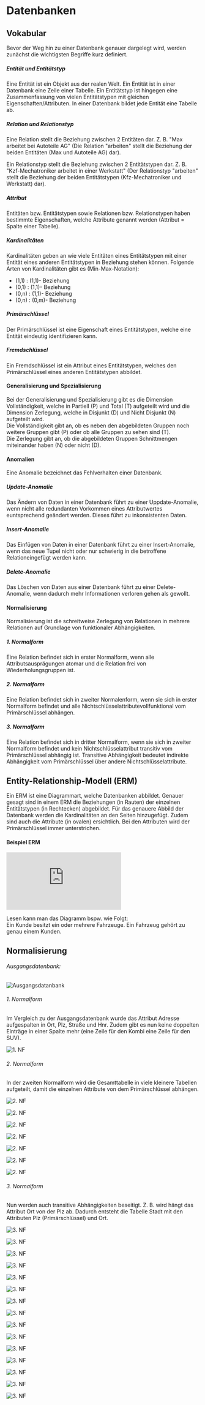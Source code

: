 # Datenbanken

## Vokabular
Bevor der Weg hin zu einer Datenbank genauer dargelegt wird, werden zunächst die wichtigsten Begriffe kurz definiert.

##### Entität und Entitätstyp

Eine Entität ist ein Objekt aus der realen Welt. Ein Entität ist in einer Datenbank eine Zeile einer Tabelle. 
Ein Entitätstyp ist hingegen eine Zusammenfassung von vielen Entitätstypen mit gleichen Eigenschaften/Attributen. In einer Datenbank bildet jede Entität eine Tabelle ab. 

##### Relation und Relationstyp

Eine Relation stellt die Beziehung zwischen 2 Entitäten dar. 
Z. B. "Max arbeitet bei Autoteile AG" (Die Relation "arbeiten" stellt die Beziehung der beiden Entitäten (Max und Autoteile AG) dar).

Ein Relationstyp stellt die Beziehung zwischen 2 Entitätstypen dar.
Z. B. "Kzf-Mechatroniker arbeitet in einer Werkstatt" (Der Relationstyp "arbeiten" stellt die Beziehung der beiden Entitätstypen (Kfz-Mechatroniker und Werkstatt) dar).

##### Attribut

Entitäten bzw. Entitätstypen sowie Relationen bzw. Relationstypen haben bestimmte Eigenschaften, welche Attribute genannt werden (Attribut = Spalte einer Tabelle).

##### Kardinalitäten 

Kardinalitäten geben an wie viele Entitäten eines Entitätstypen mit einer Entität eines anderen Entitätstypen in Beziehung stehen können. 
Folgende Arten von Kardinalitäten gibt es (Min-Max-Notation):
- (1,1) : (1,1)- Beziehung
- (0,1) : (1,1)- Beziehung
- (0,n) : (1,1)- Beziehung
- (0,n) : (0,m)- Beziehung

##### Primärschlüssel

Der Primärschlüssel ist eine Eigenschaft eines Entitätstypen, welche eine Entität eindeutig identifizieren kann. 

##### Fremdschlüssel 

Ein Fremdschlüssel ist ein Attribut eines Entitätstypen, welches den Primärschlüssel eines anderen Entitätstypen abbildet.

#### Generalisierung und Spezialisierung
Bei der Generalisierung und Spezialisierung gibt es die Dimension Vollständigkeit, welche in Partiell (P) und Total (T) aufgeteilt wird und die Dimension Zerlegung, welche in Disjunkt (D) und Nicht Disjunkt (N) aufgeteilt wird.  
Die Vollständigkeit gibt an, ob es neben den abgebildeten Gruppen noch weitere Gruppen gibt (P) oder ob alle Gruppen zu sehen sind (T).  
Die Zerlegung gibt an, ob die abgebildeten Gruppen Schnittmengen miteinander haben (N) oder nicht (D).

#### Anomalien
Eine Anomalie bezeichnet das Fehlverhalten einer Datenbank.
##### Update-Anomalie
Das Ändern von Daten in einer Datenbank führt zu einer Uppdate-Anomalie, wenn nicht alle redundanten Vorkommen eines Attributwertes euntsprechend geändert werden. Dieses führt zu inkonsistenten Daten.
##### Insert-Anomalie
Das Einfügen von Daten in einer Datenbank führt zu einer Insert-Anomalie, wenn das neue Tupel nicht oder nur schwierig in die betroffene Relationeingefügt werden kann.
##### Delete-Anomalie
Das Löschen von Daten aus einer Datenbank führt zu einer Delete-Anomalie, wenn dadurch mehr Informationen verloren gehen als gewollt.

#### Normalisierung
Normalisierung ist die schreitweise Zerlegung von Relationen in mehrere Relationen auf Grundlage von funktionaler Abhängigkeiten.
##### 1. Normalform
Eine Relation befindet sich in erster Normalform, wenn alle Attributsausprägungen atomar und die Relation frei von Wiederholungsgruppen ist.
##### 2. Normalform
Eine Relation befindet sich in zweiter Normalenform, wenn sie sich in erster Normalform befindet und alle Nichtschlüsselattributevollfunktional vom Primärschlüssel abhängen.
##### 3. Normalform
Eine Relation befindet sich in dritter Normalform, wenn sie sich in zweiter Normalform befindet und kein Nichtschlüsselattribut transitiv vom Primärschlüssel abhängig ist.
Transitive Abhängigkeit bedeutet indirekte Abhängigkeit vom Primärschlüssel über andere Nichtschlüsselattribute.


## Entity-Relationship-Modell (ERM)

Ein ERM ist eine Diagrammart, welche Datenbanken abbildet. Genauer gesagt sind in einem ERM die Beziehungen (in Rauten) der einzelnen Entitätstypen (in Rechtecken) abgebildet. Für das genauere Abbild der Datenbank werden die Kardinalitäten an den Seiten hinzugefügt. Zudem sind auch die Attribute (in ovalen) ersichtlich. Bei den Attributen wird der Primärschlüssel immer unterstrichen.

#### Beispiel ERM
![Beispiel ERM](https://github.com/JoBo33/Datenbanken/blob/main/Anwendungsscreenshots%20und%20ERM/ERM.pdf "Beispiel ERM")

Lesen kann man das Diagramm bspw. wie Folgt:  
Ein Kunde besitzt ein oder mehrere Fahrzeuge. 
Ein Fahrzeug gehört zu genau einem Kunden.

## Normalisierung 

###### Ausgangsdatenbank: 
![Ausgangsdatanbank](https://github.com/JoBo33/Datenbanken/blob/main/Anwendungsscreenshots%20und%20ERM/Ausgangsdatenbank.png "Ausgangsdatenbank")


###### 1. Normalform

Im Vergleich zu der Ausgangsdatenbank wurde das Attribut Adresse aufgespalten in Ort, Plz, Straße und Hnr. Zudem gibt es nun keine doppelten Einträge in einer Spalte mehr (eine Zeile für den Kombi eine Zeile für den SUV).

![1. NF](https://github.com/JoBo33/Datenbanken/blob/main/Anwendungsscreenshots%20und%20ERM/1.%20NF.png "1. NF")

###### 2. Normalform

In der zweiten Normalform wird die Gesamttabelle in viele kleinere Tabellen aufgeteilt, damit die einzelnen Attribute von dem Primärschlüssel abhängen. 

![2. NF](https://github.com/JoBo33/Datenbanken/blob/main/Anwendungsscreenshots%20und%20ERM/2.%20NF%20(Fahrzeug).png "2. NF Tabelle Fahrzeug")

![2. NF](https://github.com/JoBo33/Datenbanken/blob/main/Anwendungsscreenshots%20und%20ERM/2.%20NF%20(Kunde).png "2. NF Tabelle Kunde")

![2. NF](https://github.com/JoBo33/Datenbanken/blob/main/Anwendungsscreenshots%20und%20ERM/2.%20NF%20(Material).png "2. NF Tabelle Material")

![2. NF](https://github.com/JoBo33/Datenbanken/blob/main/Anwendungsscreenshots%20und%20ERM/2.%20NF%20(Mitarbeiter).png "2. NF Tabelle Mitarbeiter")

![2. NF](https://github.com/JoBo33/Datenbanken/blob/main/Anwendungsscreenshots%20und%20ERM/2.%20NF%20(Reperatur).png "2. NF Tabelle Reperatur")

![2. NF](https://github.com/JoBo33/Datenbanken/blob/main/Anwendungsscreenshots%20und%20ERM/2.%20NF%20(Verbrauch).png "2. NF Tabelle Verbrauch")

![2. NF](https://github.com/JoBo33/Datenbanken/blob/main/Anwendungsscreenshots%20und%20ERM/2.%20NF%20(Werkstatt).png "2. NF Tabelle Werkstatt")

###### 3. Normalform

Nun werden auch transitive Abhängigkeiten beseitigt. Z. B. wird hängt das Attribut Ort von der Plz ab. Dadurch entsteht die Tabelle Stadt mit den Attributen Plz (Primärschlüssel) und Ort.

![3. NF](https://github.com/JoBo33/Datenbanken/blob/main/Anwendungsscreenshots%20und%20ERM/3.%20NF%20(Stadt).png "3. NF Tabelle Stadt")

![3. NF](https://github.com/JoBo33/Datenbanken/blob/main/Anwendungsscreenshots%20und%20ERM/3.%20NF%20(Fahrzeug).png "3. NF Tabelle Fahrzeug")

![3. NF](https://github.com/JoBo33/Datenbanken/blob/main/Anwendungsscreenshots%20und%20ERM/3.%20NF%20(Geschäftskunde).png "3. NF Tabelle Geschäftskunde")

![3. NF](https://github.com/JoBo33/Datenbanken/blob/main/Anwendungsscreenshots%20und%20ERM/3.%20NF%20(Privatkunde).png "3. NF Tabelle Privatkunde")

![3. NF](https://github.com/JoBo33/Datenbanken/blob/main/Anwendungsscreenshots%20und%20ERM/3.%20NF%20(Kunde).png "3. NF Tabelle Kunde")

![3. NF](https://github.com/JoBo33/Datenbanken/blob/main/Anwendungsscreenshots%20und%20ERM/3.%20NF%20(Reperatur).png "3. NF Tabelle Reperatur")

![3. NF](https://github.com/JoBo33/Datenbanken/blob/main/Anwendungsscreenshots%20und%20ERM/3.%20NF%20(Zubehör).png "3. NF Tabelle Zubehör")

![3. NF](https://github.com/JoBo33/Datenbanken/blob/main/Anwendungsscreenshots%20und%20ERM/3.%20NF%20(ersatzteile).png "3. NF Tabelle Erstatzteile")

![3. NF](https://github.com/JoBo33/Datenbanken/blob/main/Anwendungsscreenshots%20und%20ERM/3.%20NF%20(Flüssigkeiten).png "3. NF Tabelle Flüssigkeiten")

![3. NF](https://github.com/JoBo33/Datenbanken/blob/main/Anwendungsscreenshots%20und%20ERM/3.%20NF%20(Material).png "3. NF Tabelle Material")

![3. NF](https://github.com/JoBo33/Datenbanken/blob/main/Anwendungsscreenshots%20und%20ERM/3.%20NF%20(Verbrauch).png "3. NF Tabelle Verbrauch")

![3. NF](https://github.com/JoBo33/Datenbanken/blob/main/Anwendungsscreenshots%20und%20ERM/3.%20NF%20(Werkstatt).png "3. NF Tabelle Werkstatt")

![3. NF](https://github.com/JoBo33/Datenbanken/blob/main/Anwendungsscreenshots%20und%20ERM/3.%20NF%20(Geselle).png "3. NF Tabelle Geselle")

![3. NF](https://github.com/JoBo33/Datenbanken/blob/main/Anwendungsscreenshots%20und%20ERM/3.%20NF%20(Meister).png "3. NF Tabelle Meister")

![3. NF](https://github.com/JoBo33/Datenbanken/blob/main/Anwendungsscreenshots%20und%20ERM/3.%20NF%20(Mitarbeiter).png "3. NF Tabelle Mitarbeiter")
